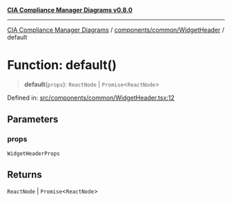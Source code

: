 [**CIA Compliance Manager Diagrams v0.8.0**](../../../../README.md)

***

[CIA Compliance Manager Diagrams](../../../../modules.md) / [components/common/WidgetHeader](../README.md) / default

# Function: default()

> **default**(`props`): `ReactNode` \| `Promise`\<`ReactNode`\>

Defined in: [src/components/common/WidgetHeader.tsx:12](https://github.com/Hack23/cia-compliance-manager/blob/791b5a1b6e700c8b8480de209374e4cb1086330d/src/components/common/WidgetHeader.tsx#L12)

## Parameters

### props

`WidgetHeaderProps`

## Returns

`ReactNode` \| `Promise`\<`ReactNode`\>
